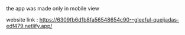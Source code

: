 the app was made only in mobile view

website link : https://6309fb6d1b8fa56548654c90--gleeful-queijadas-edf479.netlify.app/
